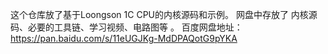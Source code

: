 这个仓库放了基于Loongson 1C CPU的内核源码和示例。
网盘中存放了 内核源码、必要的工具链、学习视频、电路图等 。
百度网盘地址：https://pan.baidu.com/s/11eUGJKg-MdDPAQotG9pYKA

